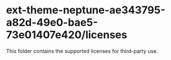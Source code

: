 # ext-theme-neptune-ae343795-a82d-49e0-bae5-73e01407e420/licenses

This folder contains the supported licenses for third-party use.
